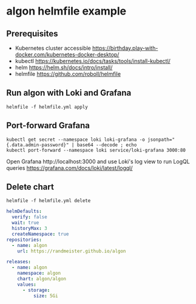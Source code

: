# algon helmfile example

## Prerequisites

- Kubernetes cluster accessible https://birthday.play-with-docker.com/kubernetes-docker-desktop/
- kubectl https://kubernetes.io/docs/tasks/tools/install-kubectl/
- helm https://helm.sh/docs/intro/install/
- helmfile https://github.com/roboll/helmfile
 
## Run algon with Loki and Grafana

```
helmfile -f helmfile.yml apply
```

## Port-forward Grafana

```
kubectl get secret --namespace loki loki-grafana -o jsonpath="{.data.admin-password}" | base64 --decode ; echo
kubectl port-forward --namespace loki service/loki-grafana 3000:80
```

Open Grafana http://localhost:3000 and use Loki's log view to run LogQL queries https://grafana.com/docs/loki/latest/logql/

## Delete chart

```
helmfile -f helmfile.yml delete
```

```yaml
helmDefaults:
  verify: false
  wait: true
  historyMax: 3
  createNamespace: true
repositories:
  - name: algon
    url: https://randmeister.github.io/algon

releases:
  - name: algon
    namespace: algon
    chart: algon/algon
    values:
      - storage:
          size: 5Gi
```
